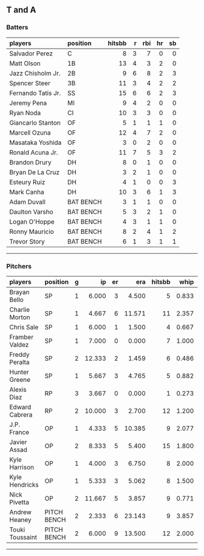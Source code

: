 ## T and A

### Batters

 
|players            |position  | hitsbb|  r| rbi| hr| sb| 
|:------------------|:---------|------:|--:|---:|--:|--:| 
|Salvador Perez     |C         |      8|  3|   7|  0|  0| 
|Matt Olson         |1B        |     13|  4|   3|  2|  0| 
|Jazz Chisholm Jr.  |2B        |      9|  6|   8|  2|  3| 
|Spencer Steer      |3B        |     11|  3|   4|  2|  2| 
|Fernando Tatis Jr. |SS        |     15|  6|   6|  2|  3| 
|Jeremy Pena        |MI        |      9|  4|   2|  0|  0| 
|Ryan Noda          |CI        |     10|  3|   3|  0|  0| 
|Giancarlo Stanton  |OF        |      5|  1|   1|  1|  0| 
|Marcell Ozuna      |OF        |     12|  4|   7|  2|  0| 
|Masataka Yoshida   |OF        |      3|  0|   2|  0|  0| 
|Ronald Acuna Jr.   |OF        |     11|  7|   5|  3|  2| 
|Brandon Drury      |DH        |      8|  0|   1|  0|  0| 
|Bryan De La Cruz   |DH        |      3|  2|   1|  0|  0| 
|Esteury Ruiz       |DH        |      4|  1|   0|  0|  3| 
|Mark Canha         |DH        |     10|  3|   6|  1|  3| 
|Adam Duvall        |BAT BENCH |      3|  1|   1|  0|  0| 
|Daulton Varsho     |BAT BENCH |      5|  3|   2|  1|  0| 
|Logan O'Hoppe      |BAT BENCH |      4|  3|   1|  1|  0| 
|Ronny Mauricio     |BAT BENCH |      8|  2|   4|  1|  2| 
|Trevor Story       |BAT BENCH |      6|  1|   3|  1|  1| 


* * *

### Pitchers

 
|players         |position    |  g|     ip| er|    era| hitsbb|  whip| so|  w| sv| 
|:---------------|:-----------|--:|------:|--:|------:|------:|-----:|--:|--:|--:| 
|Brayan Bello    |SP          |  1|  6.000|  3|  4.500|      5| 0.833| 10|  0|  0| 
|Charlie Morton  |SP          |  1|  4.667|  6| 11.571|     11| 2.357|  5|  0|  0| 
|Chris Sale      |SP          |  1|  6.000|  1|  1.500|      4| 0.667| 10|  0|  0| 
|Framber Valdez  |SP          |  1|  7.000|  0|  0.000|      7| 1.000|  5|  1|  0| 
|Freddy Peralta  |SP          |  2| 12.333|  2|  1.459|      6| 0.486| 15|  1|  0| 
|Hunter Greene   |SP          |  1|  5.667|  3|  4.765|      5| 0.882|  6|  0|  0| 
|Alexis Diaz     |RP          |  3|  3.667|  0|  0.000|      1| 0.273|  5|  1|  2| 
|Edward Cabrera  |RP          |  2| 10.000|  3|  2.700|     12| 1.200|  9|  0|  0| 
|J.P. France     |OP          |  1|  4.333|  5| 10.385|      9| 2.077|  0|  0|  0| 
|Javier Assad    |OP          |  2|  8.333|  5|  5.400|     15| 1.800| 12|  1|  0| 
|Kyle Harrison   |OP          |  1|  4.000|  3|  6.750|      8| 2.000|  3|  0|  0| 
|Kyle Hendricks  |OP          |  1|  5.333|  3|  5.062|      8| 1.500|  3|  0|  0| 
|Nick Pivetta    |OP          |  2| 11.667|  5|  3.857|      9| 0.771| 16|  0|  0| 
|Andrew Heaney   |PITCH BENCH |  2|  2.333|  6| 23.143|      9| 3.857|  4|  0|  0| 
|Touki Toussaint |PITCH BENCH |  2|  6.000|  9| 13.500|     12| 2.000|  9|  1|  0| 


* * *



